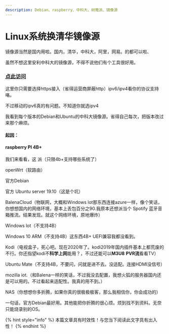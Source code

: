 ```yaml
---
description: Debian、raspberry、中科大、树莓派、镜像源
---
```


# Linux系统换清华镜像源

镜像源当然是国内用啦。国内，清华，中科大，阿里，网易。的都可以啦、&#x20;

虽然不想这里安利中科大的镜像源，不得不说他们有个工具很好用。&#x20;

### [点此访问](https://mirrors.ustc.edu.cn/repogen/)&#x20;

这里你只需要选择https接入（省得运营商屏蔽http）ipv6/ipv4看你的协议支持咯。&#x20;

不过移动的ipv6真的有问题。不知道你就选ipv4&#x20;

我看到每个版本的Debian和Ubuntu的中科大镜像源。省得自己每次，把版本改过来那个麻烦。&#x20;

#### 起因：&#x20;

#### raspberry PI 4B+&#x20;

我们来看看，这 派（只限4b+支持哪些系统了）&#x20;

openWrt（软路由）

官方Debian

官方 Ubuntu server 19.10（这是个坑）

BalenaCloud（物联网，大概和Windows lot那东西连接azure一样，像个笑话，你想想国内的网络环境，基本上丢包百分之90.我原本还想派当个 Spotify 蓝牙音箱推流。结果发现。就这个网络环境，原地爆炸）

Windows lot（不支持4B）

Windows 10 ARM（不支持4B）这东西4B+ UEFI兼容我都没看到。

Kodi（电视盒子，死心吧。现在2020年了。kodi2019年国内插件基本上都荒废的不行。你还指望kodi不**科学上网**能用？，不过还能可以**M3U8** **PVR流**看看TV）

Ubuntu Mate（不支持4B，不要问，问就是进不去。没适配。连接HDMI没信号）

mozilla iot.（和Balena一样的笑话，不过我没去配置，我想火狐的服务器国内还是可以用的。不过看起来适配性。我真的用不到。）

NAS（你想想你多折腾，如果你真的很极极极客，那么我相信你，你会成功的）

一句话，官方Debian最好用。其他能把你折腾的很心烦。烦到找不到资料。无奈只能烧录别的OS。&#x20;

{% hint style="info" %}
本篇文章具有时效性！与您当下阅读此文字具有出入性！
{% endhint %}
